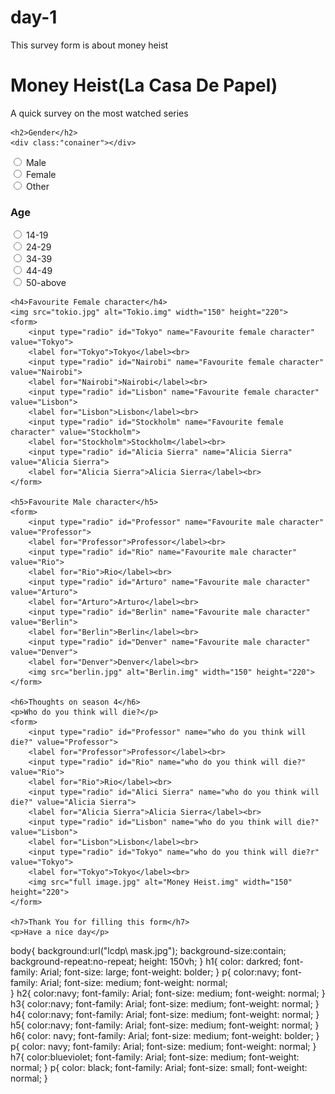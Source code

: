 # day-1
This survey form is about money heist
<!DOCTYPE html>
<html>
<head>
    <link rel="stylesheet" type="text/css" href="moneyheiststyle.css">
    <meta charset="UTF-8">
         <meta name="viewport" content="width=device-width,initial scale=1.0">
   <title>Money Heist(La Casa De Papel)</title>      
</head>
<body>
    <h1>Money Heist(La Casa De Papel)</h1>
    <p>A quick survey on the most watched series</p>

    <h2>Gender</h2>
    <div class:"conainer"></div>
  <form>
    <input type="radio" id="male" name="gender" value="male">
    <label for="male">Male</label><br>
    <input type="radio" id="female" name="gender" value="female">
    <label for="female">Female</label><br>
    <input type="radio" id="other" name="gender" value="other">
    <label for="other">Other</label>
  </form>

  <h3>Age</h3>
    <div class:"section"></div>
    <form>
        <input type="radio" id="14-19" name="age" value="14-19">
        <label for="14-19">14-19</label><br>
        <input type="radio" id="20-29" name="age" value="24-29">
        <label for="24-29">24-29</label><br>
        <input type="radio" id="34-39" name="age" value="34-39">
        <label for="34-39">34-39</label><br>
        <input type="radio" id="44-49" name="age" value="44-49">
        <label for="44-49">44-49</label><br>
        <input type="radio" id="50-above" name="age" value="50-above">
        <label for="50-above">50-above</label><br>
    </form>

    <h4>Favourite Female character</h4>
    <img src="tokio.jpg" alt="Tokio.img" width="150" height="220">
    <form>
        <input type="radio" id="Tokyo" name="Favourite female character" value="Tokyo">
        <label for="Tokyo">Tokyo</label><br>
        <input type="radio" id="Nairobi" name="Favourite female character" value="Nairobi">
        <label for="Nairobi">Nairobi</label><br>
        <input type="radio" id="Lisbon" name="Favourite female character" value="Lisbon">
        <label for="Lisbon">Lisbon</label><br>
        <input type="radio" id="Stockholm" name="Favourite female character" value="Stockholm">
        <label for="Stockholm">Stockholm</label><br>
        <input type="radio" id="Alicia Sierra" name="Alicia Sierra" value="Alicia Sierra">
        <label for="Alicia Sierra">Alicia Sierra</label><br>
    </form>
    
    <h5>Favourite Male character</h5>
    <form>
        <input type="radio" id="Professor" name="Favourite male character" value="Professor">
        <label for="Professor">Professor</label><br>
        <input type="radio" id="Rio" name="Favourite male character" value="Rio">
        <label for="Rio">Rio</label><br>
        <input type="radio" id="Arturo" name="Favourite male character" value="Arturo">
        <label for="Arturo">Arturo</label><br>
        <input type="radio" id="Berlin" name="Favourite male character" value="Berlin">
        <label for="Berlin">Berlin</label><br>
        <input type="radio" id="Denver" name="Favourite male character" value="Denver">
        <label for="Denver">Denver</label><br>
        <img src="berlin.jpg" alt="Berlin.img" width="150" height="220"> 
    </form>

    <h6>Thoughts on season 4</h6>
    <p>Who do you think will die?</p>
    <form>
        <input type="radio" id="Professor" name="who do you think will die?" value="Professor">
        <label for="Professor">Professor</label><br>
        <input type="radio" id="Rio" name="who do you think will die?" value="Rio">
        <label for="Rio">Rio</label><br>
        <input type="radio" id="Alici Sierra" name="who do you think will die?" value="Alicia Sierra">
        <label for="Alicia Sierra">Alicia Sierra</label><br>
        <input type="radio" id="Lisbon" name="who do you think will die?" value="Lisbon">
        <label for="Lisbon">Lisbon</label><br>
        <input type="radio" id="Tokyo" name="who do you think will die?r" value="Tokyo">
        <label for="Tokyo">Tokyo</label><br>
        <img src="full image.jpg" alt="Money Heist.img" width="150" height="220"> 
    </form>

    <h7>Thank You for filling this form</h7>
    <p>Have a nice day</p>

</body> 
</html>


body{ 
    background:url("lcdp\ mask.jpg");
    background-size:contain;
    background-repeat:no-repeat;
    height: 150vh;
}
h1{
    color: darkred;
    font-family: Arial;
    font-size: large;
    font-weight: bolder;
}
p{
    color:navy;
    font-family: Arial;
    font-size: medium;
    font-weight: normal;   
}
h2{
    color:navy;
    font-family: Arial;
    font-size: medium;
    font-weight: normal; 
}
h3{
    color:navy;
    font-family: Arial;
    font-size: medium;
    font-weight: normal; 
}
h4{
    color:navy;
    font-family: Arial;
    font-size: medium;
    font-weight: normal; 
}
h5{
    color:navy;
    font-family: Arial;
    font-size: medium;
    font-weight: normal; 
}
h6{
    color: navy;
    font-family: Arial;
    font-size: medium;
    font-weight: bolder; 
}
p{
    color: navy;
    font-family: Arial;
    font-size: medium;
    font-weight: normal; 
}
h7{
    color:blueviolet;
    font-family: Arial;
    font-size: medium;
    font-weight: normal; 
}
p{
    color: black;
    font-family: Arial;
    font-size: small;
    font-weight: normal; 
}
